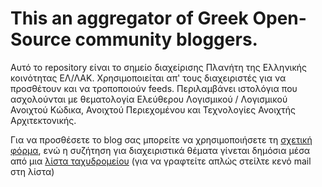This an aggregator of Greek Open-Source community bloggers.
==========================================================

Αυτό το repository είναι το σημείο διαχείρισης Πλανήτη της Ελληνικής κοινότητας ΕΛ/ΛΑΚ. Χρησιμοποιείται απ' τους διαχειριστές για να προσθέτουν και να τροποποιούν feeds. Περιλαμβάνει ιστολόγια που ασχολούνται με θεματολογία Ελεύθερου Λογισμικού / Λογισμικού Ανοιχτού Κώδικα, Ανοιχτού Περιεχομένου και Τεχνολογίες Ανοιχτής Αρχιτεκτονικής.

Για να προσθέσετε το blog σας μπορείτε να χρησιμοποιήσετε τη [σχετική φόρμα](http://bit.ly/x2gIJU), ενώ η συζήτηση για διαχειριστικά θέματα γίνεται δημόσια μέσα από μια [λίστα ταχυδρομείου](http://librelist.com/browser/planet/) (για να γραφτείτε απλώς στείλτε κενό mail στη λίστα)

